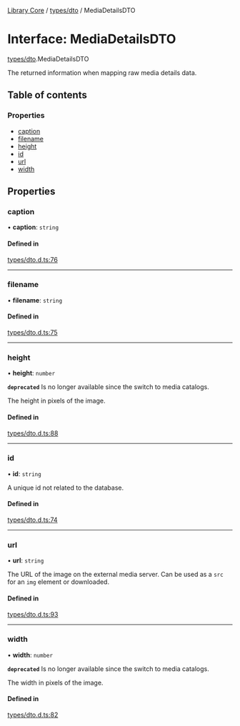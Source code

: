 [Library Core](../README.md) / [types/dto](../modules/types_dto.md) / MediaDetailsDTO

# Interface: MediaDetailsDTO

[types/dto](../modules/types_dto.md).MediaDetailsDTO

The returned information when mapping raw media details data.

## Table of contents

### Properties

- [caption](types_dto.mediadetailsdto.md#caption)
- [filename](types_dto.mediadetailsdto.md#filename)
- [height](types_dto.mediadetailsdto.md#height)
- [id](types_dto.mediadetailsdto.md#id)
- [url](types_dto.mediadetailsdto.md#url)
- [width](types_dto.mediadetailsdto.md#width)

## Properties

### caption

• **caption**: `string`

#### Defined in

[types/dto.d.ts:76](https://github.com/BenShelton/library-api/blob/master/packages/core/types/dto.d.ts#L76)

___

### filename

• **filename**: `string`

#### Defined in

[types/dto.d.ts:75](https://github.com/BenShelton/library-api/blob/master/packages/core/types/dto.d.ts#L75)

___

### height

• **height**: `number`

**`deprecated`** Is no longer available since the switch to media catalogs.

The height in pixels of the image.

#### Defined in

[types/dto.d.ts:88](https://github.com/BenShelton/library-api/blob/master/packages/core/types/dto.d.ts#L88)

___

### id

• **id**: `string`

A unique id not related to the database.

#### Defined in

[types/dto.d.ts:74](https://github.com/BenShelton/library-api/blob/master/packages/core/types/dto.d.ts#L74)

___

### url

• **url**: `string`

The URL of the image on the external media server.
Can be used as a `src` for an `img` element or downloaded.

#### Defined in

[types/dto.d.ts:93](https://github.com/BenShelton/library-api/blob/master/packages/core/types/dto.d.ts#L93)

___

### width

• **width**: `number`

**`deprecated`** Is no longer available since the switch to media catalogs.

The width in pixels of the image.

#### Defined in

[types/dto.d.ts:82](https://github.com/BenShelton/library-api/blob/master/packages/core/types/dto.d.ts#L82)
